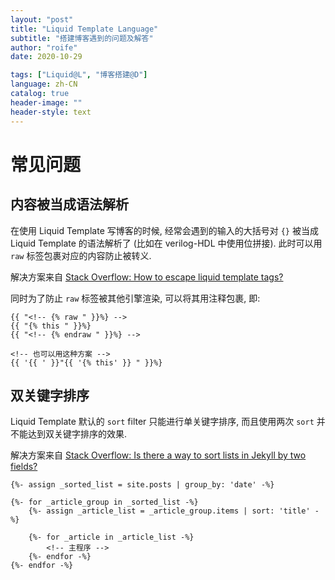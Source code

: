 ```yaml
---
layout: "post"
title: "Liquid Template Language"
subtitle: "搭建博客遇到的问题及解答"
author: "roife"
date: 2020-10-29

tags: ["Liquid@L", "博客搭建@D"]
language: zh-CN
catalog: true
header-image: ""
header-style: text
---
```


# 常见问题

## 内容被当成语法解析

在使用 Liquid Template 写博客的时候, 经常会遇到的输入的大括号对 `{}` 被当成 Liquid Template 的语法解析了 (比如在 verilog-HDL 中使用位拼接). 此时可以用 `raw` 标签包裹对应的内容防止被转义.

解决方案来自 [Stack Overflow: How to escape liquid template tags?](https://stackoverflow.com/a/57120464)

同时为了防止 `raw` 标签被其他引擎渲染, 可以将其用注释包裹, 即:

```liquid
{{ "<!-- {% raw " }}%} -->
{{ "{% this " }}%}
{{ "<!-- {% endraw " }}%} -->

<!-- 也可以用这种方案 -->
{{ '{{ ' }}"{{ '{% this' }} " }}%}
```

## 双关键字排序

Liquid Template 默认的 `sort` filter 只能进行单关键字排序, 而且使用两次 `sort` 并不能达到双关键字排序的效果.

解决方案来自 [Stack Overflow: Is there a way to sort lists in Jekyll by two fields?](https://stackoverflow.com/questions/45651759/is-there-a-way-to-sort-lists-in-jekyll-by-two-fields)

<!-- {% raw %} -->
```liquid
{%- assign _sorted_list = site.posts | group_by: 'date' -%}

{%- for _article_group in _sorted_list -%}
	{%- assign _article_list = _article_group.items | sort: 'title' -%}

    {%- for _article in _article_list -%}
        <!-- 主程序 -->
    {%- endfor -%}
{%- endfor -%}
```
<!-- {% endraw %} -->
